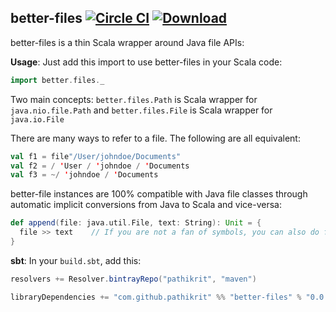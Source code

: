 better-files [![Circle CI](https://img.shields.io/circleci/project/pathikrit/better-files.svg)](https://circleci.com/gh/pathikrit/better-files) [![Download](https://api.bintray.com/packages/pathikrit/maven/better-files/images/download.svg)](https://bintray.com/pathikrit/maven/better-files/_latestVersion)
--------

better-files is a thin Scala wrapper around Java file APIs:

**Usage**: 
Just add this import to use better-files in your Scala code:
```scala
import better.files._
```
Two main concepts:
`better.files.Path` is Scala wrapper for `java.nio.file.Path` and 
`better.files.File` is Scala wrapper for `java.io.File`

There are many ways to refer to a file. The following are all equivalent:
```scala
val f1 = file"/User/johndoe/Documents"
val f2 = / 'User / 'johndoe / 'Documents
val f3 = ~/ 'johndoe / 'Documents
```

better-file instances are 100% compatible with Java file classes through automatic implicit conversions from Java to Scala and vice-versa:
```scala
def append(file: java.util.File, text: String): Unit = {
  file >> text    // If you are not a fan of symbols, you can also do file.append(text)
}
```

**sbt**: In your `build.sbt`, add this:
```scala
resolvers += Resolver.bintrayRepo("pathikrit", "maven")

libraryDependencies += "com.github.pathikrit" %% "better-files" % "0.0.1"
```





